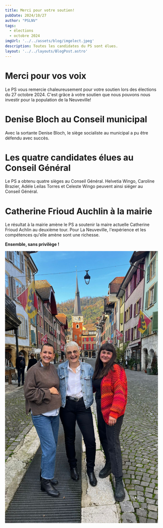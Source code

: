 ```yaml
---
title: Merci pour votre soutien!
pubDate: 2024/10/27
author: "PSLNV"
tags:
  - élections
  - octobre 2024
imgUrl: '../../assets/blog/imgelect.jpeg'
description: Toutes les candidates du PS sont élues.
layout: '../../layouts/BlogPost.astro'
---
```


# Merci pour vos voix
Le PS vous remercie chaleureusement pour votre soutien lors des élections du 27 octobre 2024. C'est grâce à votre soutien que nous pouvons nous investir pour la population de la Neuveville!

# Denise Bloch au Conseil municipal
Avec la sortante Denise Bloch, le siège socialiste au municipal a pu être défendu avec succès.


# Les quatre candidates élues au Conseil Général
Le PS a obtenu quatre sièges au Conseil Général. Helvetia Wingo, Caroline Brazier, Adèle Leilas Torres et Celeste Wingo peuvent ainsi siéger au Conseil Général.

# Catherine Frioud Auchlin à la mairie 
 
 Le résultat à la mairie amène le PS a soutenir la maire actuelle Catherine Frioud Achlin au deuxième tour. Pour La Neuveville, l'expérience et les compétences qu'elle amène sont une richesse. 

**Ensemble, sans privilège !**


![élections2024.](../../assets/blog/imgelect.jpeg)

